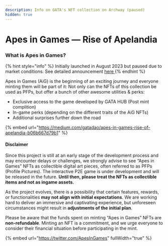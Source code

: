 ```yaml
---
description: Info on GATA's NFT collection on Archway (paused)
hidden: true
---
```


# Apes in Games — Rise of Apelandia

### What is Apes in Games? <a href="#b8d1" id="b8d1"></a>

{% hint style="info" %}
Initially launched in August 2023 but paused due to market conditions. See detailed announcement [here  ](https://x.com/ApesInGames/status/1709606476656885776?s=20)
{% endhint %}

Apes in Games (AiG) is the beginning of an exciting journey and everyone minting them will be part of it: Not only can the NFTs of this collection be used as PFPs, but offer a bunch of other awesome utilities & perks:

* Exclusive access to the game developed by GATA HUB (Post mint complition)
* In-game perks (depending on the different traits of the AiG NFTs)
* Additional surprises further down the road

{% embed url="https://medium.com/gatadao/apes-in-games-rise-of-apelandia-b06b667d79b1" %}

#### Disclaimer&#x20;

Since this project is still at an early stage of the development process and may encounter delays or challenges, we strongly advise to see “Apes in Games” NFTs as collectible digital art pieces, often referred to as PFPs (Profile Pictures). The interactive P2E game is under development and will be released in the future. **Until then, please treat the NFTs as collectible items and not as ingame assets.**

As the project evolves, there is a possibility that certain features, rewards, or functionalities **may not align with initial expectations**. We are working hard to deliver an immersive and captivating experience, but unforeseen circumstances might result in **adjustments of the initial plan**.

Please be aware that the funds spent on minting “Apes in Games” NFTs are **non-refundable**. Minting an NFT is a commitment, and we urge everyone to consider their financial situation before participating in the mint.

{% embed url="https://twitter.com/ApesInGames" fullWidth="true" %}
